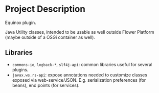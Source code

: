# Project Description

Equinox plugin.

Java Utility classes, intended to be usable as well outside Flower Platform (maybe outside of a OSGi container as well).

## Libraries

* ``commons-io``, ``logback-*``, ``slf4j-api``: common libraries useful for several plugins.
* ``javax.ws.rs-api``: expose annotations needed to customize classes exposed via web-service/JSON. E.g. serialization preferences (for beans), end points (for services). 